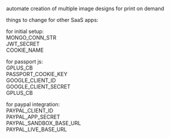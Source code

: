 automate creation of multiple image designs for print on demand  

things to change for other SaaS apps:  

for initial setup:  
MONGO_CONN_STR  
JWT_SECRET  
COOKIE_NAME  

for passport js:  
GPLUS_CB  
PASSPORT_COOKIE_KEY  
GOOGLE_CLIENT_ID  
GOOGLE_CLIENT_SECRET  
GPLUS_CB  

for paypal integration:  
PAYPAL_CLIENT_ID  
PAYPAL_APP_SECRET  
PAYPAL_SANDBOX_BASE_URL  
PAYPAL_LIVE_BASE_URL  
